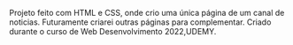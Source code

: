 Projeto feito com HTML e CSS, onde crio uma única página de um canal de noticias.
Futuramente criarei outras páginas para complementar.
Criado durante o curso de Web Desenvolvimento 2022,UDEMY.
